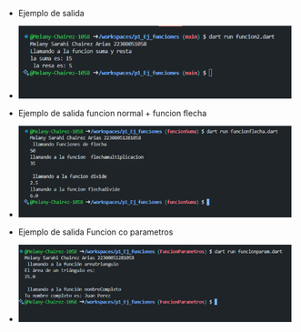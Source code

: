 * Ejemplo de salida
* ![alt text](image.png)

* Ejemplo de salida funcion normal + funcion flecha
* ![alt text](image-1.png)

* Ejemplo de salida Funcion co parametros
* ![alt text](image-3.png)